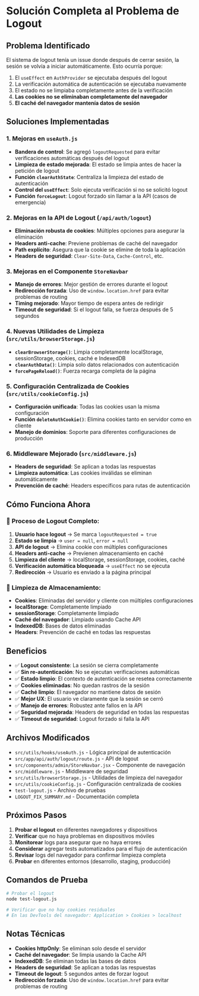 # Solución Completa al Problema de Logout

## Problema Identificado
El sistema de logout tenía un issue donde después de cerrar sesión, la sesión se volvía a iniciar automáticamente. Esto ocurría porque:

1. El `useEffect` en `AuthProvider` se ejecutaba después del logout
2. La verificación automática de autenticación se ejecutaba nuevamente
3. El estado no se limpiaba completamente antes de la verificación
4. **Las cookies no se eliminaban completamente del navegador**
5. **El caché del navegador mantenía datos de sesión**

## Soluciones Implementadas

### 1. Mejoras en `useAuth.js`
- **Bandera de control**: Se agregó `logoutRequested` para evitar verificaciones automáticas después del logout
- **Limpieza de estado mejorada**: El estado se limpia antes de hacer la petición de logout
- **Función `clearAuthState`**: Centraliza la limpieza del estado de autenticación
- **Control del `useEffect`**: Solo ejecuta verificación si no se solicitó logout
- **Función `forceLogout`**: Logout forzado sin llamar a la API (casos de emergencia)

### 2. Mejoras en la API de Logout (`/api/auth/logout`)
- **Eliminación robusta de cookies**: Múltiples opciones para asegurar la eliminación
- **Headers anti-cache**: Previene problemas de caché del navegador
- **Path explícito**: Asegura que la cookie se elimine de toda la aplicación
- **Headers de seguridad**: `Clear-Site-Data`, `Cache-Control`, etc.

### 3. Mejoras en el Componente `StoreNavbar`
- **Manejo de errores**: Mejor gestión de errores durante el logout
- **Redirección forzada**: Uso de `window.location.href` para evitar problemas de routing
- **Timing mejorado**: Mayor tiempo de espera antes de redirigir
- **Timeout de seguridad**: Si el logout falla, se fuerza después de 5 segundos

### 4. Nuevas Utilidades de Limpieza (`src/utils/browserStorage.js`)
- **`clearBrowserStorage()`**: Limpia completamente localStorage, sessionStorage, cookies, caché e IndexedDB
- **`clearAuthData()`**: Limpia solo datos relacionados con autenticación
- **`forcePageReload()`**: Fuerza recarga completa de la página

### 5. Configuración Centralizada de Cookies (`src/utils/cookieConfig.js`)
- **Configuración unificada**: Todas las cookies usan la misma configuración
- **Función `deleteAuthCookie()`**: Elimina cookies tanto en servidor como en cliente
- **Manejo de dominios**: Soporte para diferentes configuraciones de producción

### 6. Middleware Mejorado (`src/middleware.js`)
- **Headers de seguridad**: Se aplican a todas las respuestas
- **Limpieza automática**: Las cookies inválidas se eliminan automáticamente
- **Prevención de caché**: Headers específicos para rutas de autenticación

## Cómo Funciona Ahora

### 🔄 **Proceso de Logout Completo:**

1. **Usuario hace logout** → Se marca `logoutRequested = true`
2. **Estado se limpia** → `user = null`, `error = null`
3. **API de logout** → Elimina cookie con múltiples configuraciones
4. **Headers anti-cache** → Previenen almacenamiento en caché
5. **Limpieza del cliente** → localStorage, sessionStorage, cookies, caché
6. **Verificación automática bloqueada** → `useEffect` no se ejecuta
7. **Redirección** → Usuario es enviado a la página principal

### 🧹 **Limpieza de Almacenamiento:**

- **Cookies**: Eliminadas del servidor y cliente con múltiples configuraciones
- **localStorage**: Completamente limpiado
- **sessionStorage**: Completamente limpiado
- **Caché del navegador**: Limpiado usando Cache API
- **IndexedDB**: Bases de datos eliminadas
- **Headers**: Prevención de caché en todas las respuestas

## Beneficios

- ✅ **Logout consistente**: La sesión se cierra completamente
- ✅ **Sin re-autenticación**: No se ejecutan verificaciones automáticas
- ✅ **Estado limpio**: El contexto de autenticación se resetea correctamente
- ✅ **Cookies eliminadas**: No quedan rastros de la sesión
- ✅ **Caché limpio**: El navegador no mantiene datos de sesión
- ✅ **Mejor UX**: El usuario ve claramente que la sesión se cerró
- ✅ **Manejo de errores**: Robustez ante fallos en la API
- ✅ **Seguridad mejorada**: Headers de seguridad en todas las respuestas
- ✅ **Timeout de seguridad**: Logout forzado si falla la API

## Archivos Modificados

- `src/utils/hooks/useAuth.js` - Lógica principal de autenticación
- `src/app/api/auth/logout/route.js` - API de logout
- `src/components/admin/StoreNavbar.jsx` - Componente de navegación
- `src/middleware.js` - Middleware de seguridad
- `src/utils/browserStorage.js` - Utilidades de limpieza del navegador
- `src/utils/cookieConfig.js` - Configuración centralizada de cookies
- `test-logout.js` - Archivo de pruebas
- `LOGOUT_FIX_SUMMARY.md` - Documentación completa

## Próximos Pasos

1. **Probar el logout** en diferentes navegadores y dispositivos
2. **Verificar** que no haya problemas en dispositivos móviles
3. **Monitorear** logs para asegurar que no haya errores
4. **Considerar** agregar tests automatizados para el flujo de autenticación
5. **Revisar** logs del navegador para confirmar limpieza completa
6. **Probar** en diferentes entornos (desarrollo, staging, producción)

## Comandos de Prueba

```bash
# Probar el logout
node test-logout.js

# Verificar que no hay cookies residuales
# En las DevTools del navegador: Application > Cookies > localhost
```

## Notas Técnicas

- **Cookies httpOnly**: Se eliminan solo desde el servidor
- **Caché del navegador**: Se limpia usando la Cache API
- **IndexedDB**: Se eliminan todas las bases de datos
- **Headers de seguridad**: Se aplican a todas las respuestas
- **Timeout de logout**: 5 segundos antes de forzar logout
- **Redirección forzada**: Uso de `window.location.href` para evitar problemas de routing

